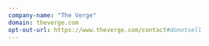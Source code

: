 ```yaml
---
company-name: "The Verge"
domain: theverge.com
opt-out-url: https://www.theverge.com/contact#donotsell
---
```





